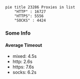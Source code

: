 
```mermaid
pie title 23286 Proxies in list
    "HTTP" : 16727
    "HTTPS": 5556
    "SOCKS" : 4424
```

### Some Info
#### Average Timeout

- mixed: 4.5s
- http: 2.6s
- https: 7.6s
- socks: 6.2s